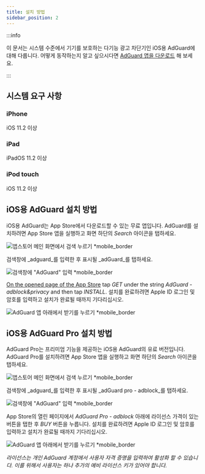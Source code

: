 ```yaml
---
title: 설치 방법
sidebar_position: 2
---
```


:::info

이 문서는 시스템 수준에서 기기를 보호하는 다기능 광고 차단기인 iOS용 AdGuard에 대해 다룹니다. 어떻게 동작하는지 알고 싶으시다면 [AdGuard 앱을 다운로드](https://adguard.com/download.html?auto=true) 해 보세요.

:::

## 시스템 요구 사항

### iPhone

iOS 11.2 이상

### iPad

iPadOS 11.2 이상

### iPod touch

iOS 11.2 이상

## iOS용 AdGuard 설치 방법

iOS용 AdGuard는 App Store에서 다운로드할 수 있는 무료 앱입니다. AdGuard를 설치하려면 App Store 앱을 실행하고 화면 하단의 _Search_ 아이콘을 탭하세요.

![앱스토어 메인 화면에서 검색 누르기 *mobile_border](https://cdn.adtidy.org/public/Adguard/kb/installation/iOS/en/1.png)

검색창에 _adguard_를 입력한 후 표시될 _adGuard_를 탭하세요.

![검색창에 "AdGuard" 입력 *mobile_border](https://cdn.adtidy.org/public/Adguard/kb/installation/iOS/en/2.png)

[On the opened page of the App Store](https://adguard.com/download.html?auto=1) tap _GET_ under the string _AdGuard - adblock&privacy_ and then tap _INSTALL_. 설치를 완료하려면 Apple ID 로그인 및 암호를 입력하고 설치가 완료될 때까지 기다리십시오.

![AdGuard 앱 아래에서 받기를 누르기 *mobile_border](https://cdn.adtidy.org/public/Adguard/kb/installation/iOS/en/3.png)

## iOS용 AdGuard Pro 설치 방법

AdGuard Pro는 프리미엄 기능을 제공하는 iOS용 AdGuard의 유료 버전입니다. AdGuard Pro를 설치하려면 App Store 앱을 실행하고 화면 하단의 _Search_ 아이콘을 탭하세요.

![앱스토어 메인 화면에서 검색 누르기 *mobile_border](https://cdn.adtidy.org/public/Adguard/kb/installation/iOS/en/1.png)

검색창에 _adguard_를 입력한 후 표시될 _adGuard pro - adblock_를 탭하세요.

![검색창에 "AdGuard" 입력 *mobile_border](https://cdn.adtidy.org/public/Adguard/kb/installation/iOS/en/2.png)

App Store의 열린 페이지에서 _AdGuard Pro - adblock_ 아래에 라이선스 가격이 있는 버튼을 탭한 후 _BUY_ 버튼을 누릅니다. 설치를 완료하려면 Apple ID 로그인 및 암호를 입력하고 설치가 완료될 때까지 기다리십시오.

![AdGuard 앱 아래에서 받기를 누르기 *mobile_border](https://cdn.adtidy.org/public/Adguard/kb/installation/iOS/en/3.png)

*라이선스는 개인 AdGuard 계정에서 사용자 자격 증명을 입력하여 활성화 할 수 있습니다. 이를 위해서 사용자는 하나 추가의 예비 라이선스 키가 있어야 합니다.*
